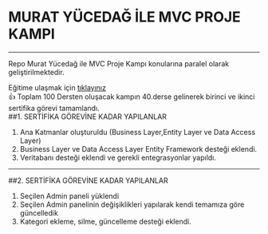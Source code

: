 # MURAT YÜCEDAĞ İLE MVC PROJE KAMPI
<hr>
Repo Murat Yücedağ ile MVC Proje Kampı konularına paralel olarak geliştirilmektedir.
<br>

Eğitime ulaşmak için [tıklayınız](https://www.youtube.com/watch?v=yFToRUL6h8A&list=PLKnjBHu2xXNNQJehhCg--CzQQMHXTsFAb)
<br>
👍 Toplam 100 Dersten oluşacak kampın 40.derse gelinerek birinci ve ikinci sertifika görevi tamamlandı.
<br>
##1. SERTİFİKA GÖREVİNE KADAR YAPILANLAR
<ol>
  <li>Ana Katmanlar oluşturuldu (Business Layer,Entity Layer ve Data Access Layer)</li>
  <li>Business Layer ve Data Access Layer Entity Framework desteği eklendi.</li>
  <li>Veritabanı desteği eklendi ve gerekli entegrasyonlar yapıldı.</li>
</ol>
<hr>
##2. SERTİFİKA GÖREVİNE KADAR YAPILANLAR
<ol>
  <li>Seçilen Admin paneli yüklendi </li>
  <li>Seçilen Admin panelinin değişiklikleri yapılarak kendi temamıza göre güncelledik</li>
  <li>Kategori ekleme, silme, güncelleme desteği eklendi.</li>
</ol>
